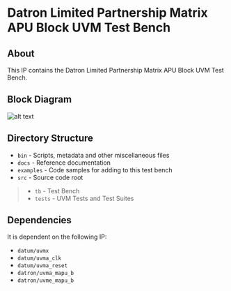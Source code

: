 # Datron Limited Partnership Matrix APU Block UVM Test Bench


## About
This IP contains the Datron Limited Partnership Matrix APU Block UVM Test Bench.


## Block Diagram
![alt text](./docs/tb_block_diagram.svg "Matrix APU Block UVM Test Bench Block Diagram")

## Directory Structure
* `bin` - Scripts, metadata and other miscellaneous files
* `docs` - Reference documentation
* `examples` - Code samples for adding to this test bench
* `src` - Source code root

> * `tb` - Test Bench
> * `tests` - UVM Tests and Test Suites


## Dependencies
It is dependent on the following IP:

* `datum/uvmx`
* `datum/uvma_clk`
* `datum/uvma_reset`
* `datron/uvma_mapu_b`
* `datron/uvme_mapu_b`
